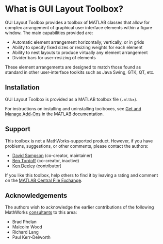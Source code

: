 # What is GUI Layout Toolbox?

GUI Layout Toolbox provides a toolbox of MATLAB classes that allow for complex arrangement of graphical user interface elements within a figure window. The main capabilities provided are:

- Automatic element arrangement horizontally, vertically, or in grids 
- Ability to specify fixed sizes or resizing weights for each element 
- Ability to nest layouts to produce virtually any element arrangement 
- Divider bars for user\-resizing of elements 

These element arrangements are designed to match those found as standard in other user\-interface toolkits such as Java Swing, GTK, QT, etc.

## Installation

GUI Layout Toolbox is provided as a MATLAB toolbox file (`.mltbx`).

For instructions on installing and uninstalling toolboxes, see [Get and Manage Add\-Ons](https://www.mathworks.com/help/matlab/matlab_env/get-add-ons.html) in the MATLAB documentation.

## Support

This toolbox is not a MathWorks\-supported product. However, if you have problems, suggestions, or other comments, please contact the authors:

- [David Sampson](https://www.mathworks.com/matlabcentral/profile/authors/16247) (co-creator, maintainer)
- [Ben Tordoff](https://www.mathworks.com/matlabcentral/profile/authors/1297191) (co-creator, inactive)
- [Ken Deeley](https://uk.mathworks.com/matlabcentral/profile/authors/2987674) (contributor)

If you like this toolbox, help others to find it by leaving a rating and comment on the [MATLAB Central File Exchange](https://www.mathworks.com/matlabcentral/fileexchange/47982-gui-layout-toolbox).

## Acknowledgements

The authors wish to acknowledge the earlier contributions of the following MathWorks [consultants](https://www.mathworks.com/services/consulting.html) to this area:

- Brad Phelan 
- Malcolm Wood 
- Richard Lang 
- Paul Kerr\-Delworth